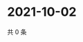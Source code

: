 # 2021-10-02

共 0 条

<!-- BEGIN WEIBO -->
<!-- 最后更新时间 Sat Oct 02 2021 15:10:35 GMT+0800 (China Standard Time) -->

<!-- END WEIBO -->
